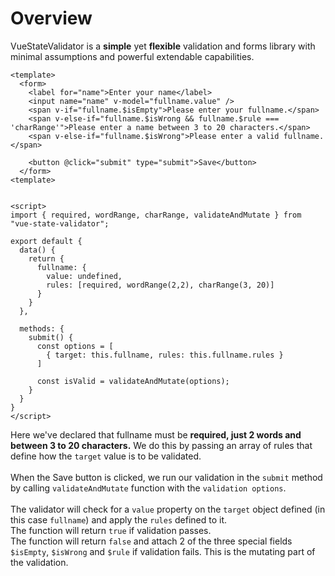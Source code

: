 
# Overview

VueStateValidator is a **simple** yet **flexible** validation and forms library with minimal assumptions and powerful extendable capabilities.

```vue
<template>
  <form>
    <label for="name">Enter your name</label>
    <input name="name" v-model="fullname.value" />
    <span v-if="fullname.$isEmpty">Please enter your fullname.</span>
    <span v-else-if="fullname.$isWrong && fullname.$rule === 'charRange'">Please enter a name between 3 to 20 characters.</span>
    <span v-else-if="fullname.$isWrong">Please enter a valid fullname.</span>

    <button @click="submit" type="submit">Save</button>
  </form>
<template>


<script>
import { required, wordRange, charRange, validateAndMutate } from "vue-state-validator";

export default {
  data() {
    return {
      fullname: { 
        value: undefined,
        rules: [required, wordRange(2,2), charRange(3, 20)] 
      }
    }
  },

  methods: {
    submit() {
      const options = [
        { target: this.fullname, rules: this.fullname.rules }
      ]

      const isValid = validateAndMutate(options);
    }    
  }
}
</script>
```

Here we've declared that fullname must be **required, just 2 words and between 3 to 20 characters.** We do this by passing an array of rules that define how the `target` value is to be validated.
<br><br>
When the Save button is clicked, we run our validation in the `submit` method by calling `validateAndMutate` function with the `validation options`. \
<br>
The validator will check for a `value` property on the `target` object defined (in this case `fullname`) and apply the `rules` defined to it. \
The function will return `true` if validation passes. \
The function will return `false` and attach 2 of the three special fields `$isEmpty`, `$isWrong` and `$rule` if validation fails. This is the mutating part of the validation.
